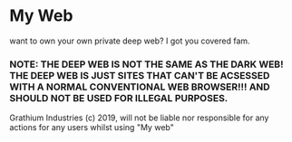 # My Web

want to own your own private deep web? I got you covered fam.

### NOTE: THE DEEP WEB IS NOT THE SAME AS THE DARK WEB! THE DEEP WEB IS JUST SITES THAT CAN'T BE ACSESSED WITH A NORMAL CONVENTIONAL WEB BROWSER!!! AND SHOULD NOT BE USED FOR ILLEGAL PURPOSES.

Grathium Industries (c) 2019, will not be liable nor responsible for any actions for any users whilst using "My web"
